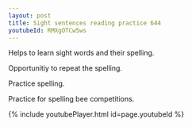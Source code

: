 ```yaml
---
layout: post
title: Sight sentences reading practice 644
youtubeId: RMXgOTCw5ws
---
```

 
 
Helps to learn sight words and their spelling.

Opportunitiy to repeat the spelling. 

Practice spelling. 
 
Practice for spelling bee competitions. 
 
{% include youtubePlayer.html id=page.youtubeId %}
 
 
